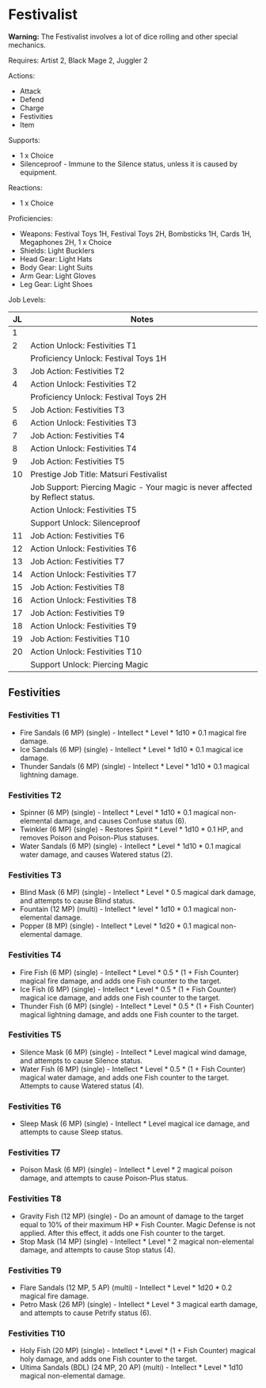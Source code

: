 # Festivalist

**Warning:** The Festivalist involves a lot of dice rolling and other special mechanics.

Requires: Artist 2, Black Mage 2, Juggler 2

Actions:

- Attack
- Defend
- Charge
- Festivities
- Item

Supports:

- 1 x Choice
- Silenceproof - Immune to the Silence status, unless it is caused by equipment.

Reactions:

- 1 x Choice

Proficiencies:

- Weapons: Festival Toys 1H, Festival Toys 2H, Bombsticks 1H, Cards 1H, Megaphones 2H, 1 x Choice
- Shields: Light Bucklers
- Head Gear: Light Hats
- Body Gear: Light Suits
- Arm Gear: Light Gloves
- Leg Gear: Light Shoes

Job Levels:

| JL | Notes |
| --- | --- |
| 1 | 
| 2 | Action Unlock: Festivities T1
|   | Proficiency Unlock: Festival Toys 1H
| 3 | Job Action: Festivities T2
| 4 | Action Unlock: Festivities T2
|   | Proficiency Unlock: Festival Toys 2H
| 5 | Job Action: Festivities T3
| 6 | Action Unlock: Festivities T3
| 7 | Job Action: Festivities T4
| 8 | Action Unlock: Festivities T4
| 9 | Job Action: Festivities T5
| 10 | Prestige Job Title: Matsuri Festivalist
|    | Job Support: Piercing Magic - Your magic is never affected by Reflect status.
|    | Action Unlock: Festivities T5
|    | Support Unlock: Silenceproof
| 11 | Job Action: Festivities T6
| 12 | Action Unlock: Festivities T6
| 13 | Job Action: Festivities T7
| 14 | Action Unlock: Festivities T7
| 15 | Job Action: Festivities T8
| 16 | Action Unlock: Festivities T8
| 17 | Job Action: Festivities T9
| 18 | Action Unlock: Festivities T9
| 19 | Job Action: Festivities T10
| 20 | Action Unlock: Festivities T10
|    | Support Unlock: Piercing Magic

## Festivities

### Festivities T1

- Fire Sandals (6 MP) (single) - Intellect * Level * 1d10 * 0.1 magical fire damage.
- Ice Sandals (6 MP) (single) - Intellect * Level * 1d10 * 0.1 magical ice damage.
- Thunder Sandals (6 MP) (single) - Intellect * Level * 1d10 * 0.1 magical lightning damage.

### Festivities T2

- Spinner (6 MP) (single) - Intellect * Level * 1d10 * 0.1 magical non-elemental damage, and causes Confuse status (6).
- Twinkler (6 MP) (single) - Restores Spirit * Level * 1d10 * 0.1 HP, and removes Poison and Poison-Plus statuses.
- Water Sandals (6 MP) (single) - Intellect * Level * 1d10 * 0.1 magical water damage, and causes Watered status (2).

### Festivities T3

- Blind Mask (6 MP) (single) - Intellect * Level * 0.5 magical dark damage, and attempts to cause Blind status.
- Fountain (12 MP) (multi) - Intellect * level * 1d10 * 0.1 magical non-elemental damage.
- Popper (8 MP) (single) - Intellect * Level * 1d20 * 0.1 magical non-elemental damage.

### Festivities T4

- Fire Fish (6 MP) (single) - Intellect * Level * 0.5 * (1 + Fish Counter) magical fire damage, and adds one Fish counter to the target.
- Ice Fish (6 MP) (single) - Intellect * Level * 0.5 * (1 + Fish Counter) magical ice damage, and adds one Fish counter to the target.
- Thunder Fish (6 MP) (single) - Intellect * Level * 0.5 * (1 + Fish Counter) magical lightning damage, and adds one Fish counter to the target.

### Festivities T5

- Silence Mask (6 MP) (single) - Intellect * Level magical wind damage, and attempts to cause Silence status.
- Water Fish (6 MP) (single) - Intellect * Level * 0.5 * (1 + Fish Counter) magical water damage, and adds one Fish counter to the target. Attempts to cause Watered status (4).

### Festivities T6

- Sleep Mask (6 MP) (single) - Intellect * Level magical ice damage, and attempts to cause Sleep status.

### Festivities T7

- Poison Mask (6 MP) (single) - Intellect * Level * 2 magical poison damage, and attempts to cause Poison-Plus status.

### Festivities T8

- Gravity Fish (12 MP) (single) - Do an amount of damage to the target equal to 10% of their maximum HP * Fish Counter. Magic Defense is not applied. After this effect, it adds one Fish counter to the target.
- Stop Mask (14 MP) (single) - Intellect * Level * 2 magical non-elemental damage, and attempts to cause Stop status (4).

### Festivities T9

- Flare Sandals (12 MP, 5 AP) (multi) - Intellect * Level * 1d20 * 0.2 magical fire damage.
- Petro Mask (26 MP) (single) - Intellect * Level * 3 magical earth damage, and attempts to cause Petrify status (6).

### Festivities T10

- Holy Fish (20 MP) (single) - Intellect * Level * (1 + Fish Counter) magical holy damage, and adds one Fish counter to the target.
- Ultima Sandals (BDL) (24 MP, 20 AP) (multi) - Intellect * Level * 1d10 magical non-elemental damage.
